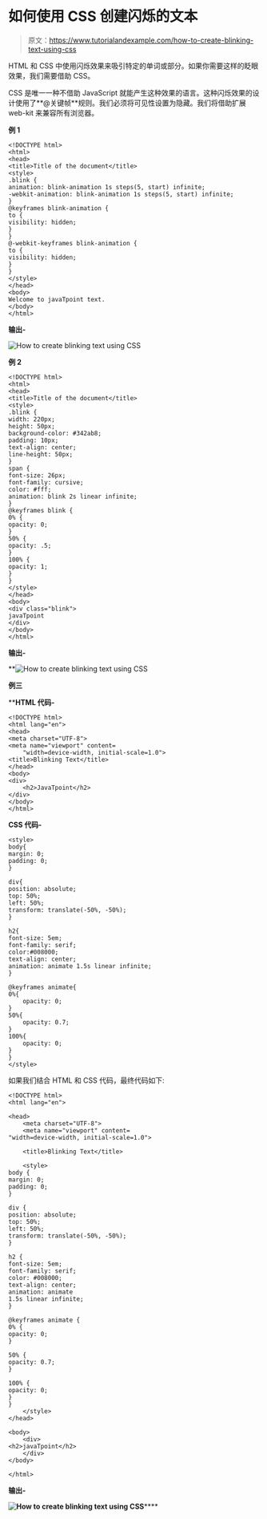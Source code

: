 # 如何使用 CSS 创建闪烁的文本

> 原文：<https://www.tutorialandexample.com/how-to-create-blinking-text-using-css>

HTML 和 CSS 中使用闪烁效果来吸引特定的单词或部分。如果你需要这样的眨眼效果，我们需要借助 CSS。

CSS 是唯一一种不借助 JavaScript 就能产生这种效果的语言。这种闪烁效果的设计使用了**@关键帧**规则。我们必须将可见性设置为隐藏。我们将借助扩展 web-kit 来兼容所有浏览器。

**例 1**

```
<!DOCTYPE html>
<html>
<head>
<title>Title of the document</title>
<style>
.blink {
animation: blink-animation 1s steps(5, start) infinite;
-webkit-animation: blink-animation 1s steps(5, start) infinite;
}
@keyframes blink-animation {
to {
visibility: hidden;
}
}
@-webkit-keyframes blink-animation {
to {
visibility: hidden;
}
}
</style>
</head>
<body>
Welcome to javaTpoint text.
</body>
</html> 
```

**输出-**

![How to create blinking text using CSS](img/75619842cefb3c49c4f8fe37b0678c00.png)

**例 2**

```
<!DOCTYPE html>
<html>
<head>
<title>Title of the document</title>
<style>
.blink {
width: 220px;
height: 50px;
background-color: #342ab8;
padding: 10px;
text-align: center;
line-height: 50px;
}
span {
font-size: 26px;
font-family: cursive;
color: #fff;
animation: blink 2s linear infinite;
}
@keyframes blink {
0% {
opacity: 0;
}
50% {
opacity: .5;
}
100% {
opacity: 1;
}
}
</style>
</head>
<body>
<div class="blink">
javaTpoint
</div>
</body>
</html> 
```

**输出-**

 **![How to create blinking text using CSS](img/154f9faa577c02085e86955ac9fd23b0.png)

**例三**

 ****HTML 代码-**

```
<!DOCTYPE html>
<html lang="en">
<head>
<meta charset="UTF-8">
<meta name="viewport" content=
	"width=device-width, initial-scale=1.0">
<title>Blinking Text</title>
</head>
<body>
<div>
	<h2>JavaTpoint</h2>
</div>
</body>
</html> 
```

**CSS 代码-**

```
<style>
body{
margin: 0;
padding: 0;
}

div{
position: absolute;
top: 50%;
left: 50%;
transform: translate(-50%, -50%);
}

h2{
font-size: 5em;
font-family: serif;
color:#008000;
text-align: center;
animation: animate 1.5s linear infinite;
}

@keyframes animate{
0%{
	opacity: 0;
}
50%{
	opacity: 0.7;
}
100%{
	opacity: 0;
}
}
</style> 
```

如果我们结合 HTML 和 CSS 代码，最终代码如下:

```
<!DOCTYPE html>
<html lang="en">

<head>
	<meta charset="UTF-8">
	<meta name="viewport" content=
"width=device-width, initial-scale=1.0">

	<title>Blinking Text</title>

	<style>
body {
margin: 0;
padding: 0;
}

div {
position: absolute;
top: 50%;
left: 50%;
transform: translate(-50%, -50%);
}

h2 {
font-size: 5em;
font-family: serif;
color: #008000;
text-align: center;
animation: animate
1.5s linear infinite;
}

@keyframes animate {
0% {
opacity: 0;
}

50% {
opacity: 0.7;
}

100% {
opacity: 0;
}
}
	</style>
</head>

<body>
	<div>
<h2>javaTpoint</h2>
	</div>
</body>

</html> 
```

**输出-**

 **![How to create blinking text using CSS](img/2602298be9303f775b28cc329b911be0.png)******